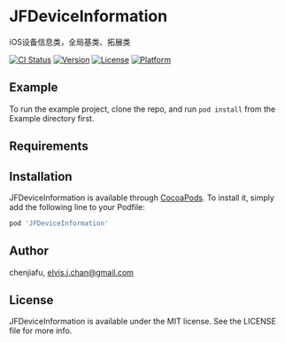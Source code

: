 # JFDeviceInformation

iOS设备信息类，全局基类、拓展类

[![CI Status](https://img.shields.io/travis/chenjiafu/JFDeviceInformation.svg?style=flat)](https://travis-ci.org/chenjiafu/JFDeviceInformation)
[![Version](https://img.shields.io/cocoapods/v/JFDeviceInformation.svg?style=flat)](https://cocoapods.org/pods/JFDeviceInformation)
[![License](https://img.shields.io/cocoapods/l/JFDeviceInformation.svg?style=flat)](https://cocoapods.org/pods/JFDeviceInformation)
[![Platform](https://img.shields.io/cocoapods/p/JFDeviceInformation.svg?style=flat)](https://cocoapods.org/pods/JFDeviceInformation)

## Example

To run the example project, clone the repo, and run `pod install` from the Example directory first.

## Requirements

## Installation

JFDeviceInformation is available through [CocoaPods](https://cocoapods.org). To install it, simply add the following line to your Podfile:

```ruby
pod 'JFDeviceInformation'
```

## Author

chenjiafu, elvis.j.chan@gmail.com

## License

JFDeviceInformation is available under the MIT license. See the LICENSE file for more info.
